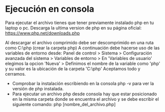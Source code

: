 # Ejecución en consola 
Para ejecutar el archivo tienes que tener previamente instalado php en tu laptop o pc.
Descarga la ultima version de php en su página oficial: https://www.php.net/downloads.php

Al descargar el archivo comprimido debe ser descomprimido en una ruta como C:\php (crear la carpeta php)
A continuación debe hacerse uso de las variables de entorno desde:
Panel de control > 
Sistema > 
Configuración avanzada del sistema > 
Variables de entorno > 
En 'Variables de usuario' elegimos la opcion 'Nueva' > 
Definimos el nombre de la variable como 'php' y su valor es la ubicación de la carpeta 'C:\php' Aceptamos todo y cerramos.

- Comprobar la instalación escribiendo en la consola  php -v  para ver la versión de php instalada.
- Para ejecutar un archivo php desde consola hay que estar posicionado en la misma carpeta donde se encuentra el archivo y se debe escribir el siguiente comando:
php [nombre_del_archivo.php]
